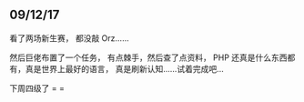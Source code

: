 ## 09/12/17

看了两场新生赛， 都没敲 Orz……

然后巨佬布置了一个任务， 有点棘手，然后查了点资料， PHP 还真是什么东西都有，真是世界上最好的语言， 真是刷新认知……试着完成吧…

下周四级了 = =